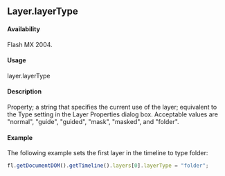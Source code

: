 ## Layer.layerType

#### Availability

Flash MX 2004.

#### Usage

layer.layerType

#### Description

Property; a string that specifies the current use of the layer; equivalent to the Type setting in the Layer Properties dialog box. Acceptable values are "normal", "guide", "guided", "mask", "masked", and "folder".

#### Example

The following example sets the first layer in the timeline to type folder:

```javascript
fl.getDocumentDOM().getTimeline().layers[0].layerType = "folder";
```